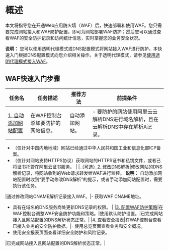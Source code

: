 # 概述

本文将指导您在开通Web应用防火墙（WAF）后，快速部署和使用WAF。您只需要完成网站接入和WAF防护配置，即可为网站部署WAF防护；然后您可以通过查看WAF的安全防护记录和访问统计信息，实时掌握您的业务安全状况。

**说明：** 您可以使用透明代理模式或DNS配置模式将网站接入WAF进行防护。本快速入门根据DNS配置模式向您介绍相关操作。关于透明代理模式，请参见[使用透明代理模式接入WAF](/cn.zh-CN/旧版引擎指南（即将下线）/使用透明代理模式接入WAF.md)。

## WAF快速入门步骤

|任务名|任务描述|推荐方法|前提条件|
|---|----|----|----|
|[1. 自动添加网站配置](/cn.zh-CN/旧版引擎指南（即将下线）/快速入门（旧版引擎）/步骤1：自动添加网站配置.md)|在WAF控制台添加要防护的网站信息。|自动添加网站。|-   要防护的网站使用阿里云云解析DNS进行域名解析，且在云解析DNS中存在解析A记录。
-   （仅针对中国内地地域）网站已经通过中华人民共和国工业和信息化部ICP备案。
-   （仅针对网站支持HTTPS协议）获取网站的HTTPS证书和私钥文件，或者已将证书托管在阿里云证书服务。 |
|[（可选）2. 修改DNS解析](/cn.zh-CN/旧版引擎指南（即将下线）/快速入门（旧版引擎）/步骤2：修改DNS解析.md)|修改网站的DNS解析记录，将网站收到的Web请求转发给WAF进行监控。 **说明：** 自动添加网站配置时收到“要手动修改DNS解析”的提示，或者手动添加网站配置时，需要执行该任务。

|通过修改网站CNAME解析记录接入WAF。|-   获取WAF CNAME地址。
-   具有在域名的DNS服务商处更新DNS记录的权限。 |
|[3. 配置WAF防护策略](/cn.zh-CN/旧版引擎指南（即将下线）/快速入门（旧版引擎）/步骤3：配置WAF防护策略.md)|在WAF控制台调整WAF安全防护功能和策略。|使用默认防护设置。|已完成网站接入且网站配置的DNS解析状态正常。|
|[4. 查看安全报表](/cn.zh-CN/旧版引擎指南（即将下线）/快速入门（旧版引擎）/步骤4：查看安全报表.md)|在WAF控制台查看已接入业务的安全防护数据。|-   使用总览页面查看业务和安全概况。
-   使用安全报表页面查看详细安全防护和风险记录。

|已完成网站接入且网站配置的DNS解析状态正常。|

